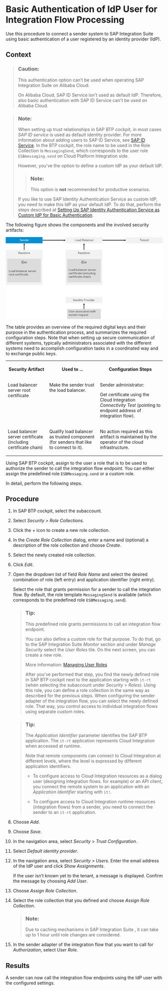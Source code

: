 <!-- loio5d46e56550a048e99995f23e1e20083a -->

# Basic Authentication of IdP User for Integration Flow Processing

Use this procedure to connect a sender system to SAP Integration Suite using basic authentication of a user registered by an identity provider \(IdP\).



## Context

> ### Caution:  
> This authentication option can’t be used when operating SAP Integration Suite on Alibaba Cloud.
> 
> On Alibaba Cloud, SAP ID Service isn't used as default IdP. Therefore, also basic authentication with SAP ID Service can't be used on Alibaba Cloud.

> ### Note:  
> When setting up trust relationships in SAP BTP cockpit, in most cases *SAP ID service* is used as default identity provider. For more information about adding users to SAP ID Service, see [SAP ID Service](https://help.sap.com/viewer/65de2977205c403bbc107264b8eccf4b/Cloud/en-US/d6a8db70bdde459f92f2837349f95090.html). In the BTP cockpit, the role name to be used in the Role Collection is `MessagingSend`, which corresponds to the user role `ESBmessaging.send` on Cloud Platform Integration side.
> 
> However, you've the option to define a custom IdP as your default IdP.
> 
> > ### Note:  
> > This option is **not** recommended for productive scenarios.
> 
> If you like to use SAP Identity Authentication Service as custom IdP, you need to make this IdP as your default IdP. To do that, perform the steps described at [Setting Up SAP Identity Authentication Service as Custom IdP for Basic Authentication](setting-up-sap-identity-authentication-service-as-custom-idp-for-basic-authentication-0668507.md).

The following figure shows the components and the involved security artifacts:

![](images/CF_Basic_IdP_0046872.png)

The table provides an overview of the required digital keys and their purpose in the authentication process, and summarizes the required configuration steps. Note that when setting up secure communication of different systems, typically administrators associated with the different systems need to accomplish configuration tasks in a coordinated way and to exchange public keys.


<table>
<tr>
<th valign="top">

Security Artifact



</th>
<th valign="top">

Used to ...



</th>
<th valign="top">

Configuration Steps



</th>
</tr>
<tr>
<td valign="top">

Load balancer server root certificate



</td>
<td valign="top">

Make the sender trust the load balancer.



</td>
<td valign="top">

Sender administrator:

Get certificate using the Cloud Integration *Connectivity Test* \(pointing to endpoint address of integration flow\).



</td>
</tr>
<tr>
<td valign="top">

Load balancer server certificate \(including certificate chain\)



</td>
<td valign="top">

Qualify load balancer as trusted component \(for senders that like to connect to it\).



</td>
<td valign="top">

No action required as this artifact is maintained by the operator of the cloud infrastructure.



</td>
</tr>
</table>

Using SAP BTP cockpit, assign to the user a role that is to be used to authorize the sender to call the integration flow endpoint. You can either assign the predefined role `ESBMessaging.send` or a custom role.

In detail, perform the following steps.



## Procedure

1.  In SAP BTP cockpit, select the subaccount.

2.  Select *Security* \> *Role Collections*.

3.  Click the *\+* icon to create a new role collection.

4.  In the *Create Role Collection* dialog, enter a name and \(optional\) a description of the role collection and choose *Create*.

5.  Select the newly created role collection.

6.  Click *Edit*.

7.  Open the dropdown list of field *Role Name* and select the desired combination of role \(left entry\) and application identifier \(right entry\).

    Select the role that grants permission for a sender to call the integration flow. By default, the role template `MessagingSend` is available \(which corresponds to the predefined role `ESBMessaging.send`\).

    > ### Tip:  
    > This predefined role grants permissions to call an integration flow endpoint.
    > 
    > You can also define a custom role for that purpose. To do that, go to the SAP Integration Suite *Monitor* section and under *Manage Security* select the *User Roles* tile. On the next screen, you can create a new role.
    > 
    > More information: [Managing User Roles](../50-Development/managing-user-roles-4e86f0d.md)
    > 
    > After you've performed that step, you find the newly defined role in SAP BTP cockpit next to the application starting with `it-rt` \(when selecting the subaccount under *Security* \> *Roles*\). Using this role, you can define a role collection in the same way as described for the previous steps. When configuring the sender adapter of the integration flow, you can select the newly defined role. That way, you control access to individual integration flows using separate custom roles.

    > ### Tip:  
    > The *Application Identifier* parameter identifies the SAP BTP application. The `it-rt` application represents Cloud Integration when accessed at runtime.
    > 
    > Note that remote components can connect to Cloud Integration at different levels, where the level is expressed by different application identifiers.
    > 
    > -   To configure access to Cloud Integration resources as a dialog user \(designing integration flows. for example\) or an API client, you connect the remote system to an application with an *Application Identifier* starting with `it!`.
    > 
    > -   To configure access to Cloud Integration runtime resources \(integration flows\) from a sender, you need to connect the sender to an `it-rt` application.

8.  Choose *Add*.

9.  Choose *Save*.

10. In the navigation area, select *Security* \> *Trust Configuration*.

11. Select *Default identity provider*.

12. In the navigation area, select *Security* \> *Users*. Enter the email address of the IdP user and click *Show Assignments*.

    If the user isn’t known yet to the tenant, a message is displayed. Confirm the message by choosing *Add User*.

13. Choose *Assign Role Collection*.

14. Select the role collection that you defined and choose *Assign Role Collection*.

    > ### Note:  
    > Due to caching mechanisms in SAP Integration Suite , it can take up to 1 hour until role changes are considered.

15. In the sender adapter of the integration flow that you want to call for *Authorization*, select *User Role*.




<a name="loio5d46e56550a048e99995f23e1e20083a__result_cjh_yzx_1mb"/>

## Results

A sender can now call the integration flow endpoints using the IdP user with the configured settings.

